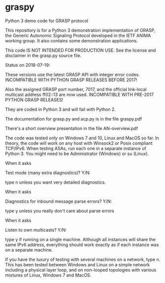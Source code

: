 # graspy
Python 3 demo code for GRASP protocol

This repository is for a Python 3 demonstration implementation of GRASP, the Generic Autonomic Signaling Protocol developed in the IETF ANIMA working group. It also contains some demonstration applications.

This code IS NOT INTENDED FOR PRODUCTION USE. See the license and disclaimer in the grasp.py source file.

Status on 2018-07-19:

These versions use the latest GRASP API with integer error codes.
INCOMPATIBLE WITH PYTHON GRASP RELEASES BEFORE 2017!

Also the assigned GRASP port number, 7017, and the official
link-local multicast address ff02::13 are now used.
INCOMPATIBLE WITH PRE-2017 PYTHON GRASP RELEASES!

They are coded in Python 3 and will fail with Python 2.

The documentation for grasp.py and acp.py
is in the file graspy.pdf

There's a short overview presentation in
the file AN-overview.pdf

The code was tested only on Windows 7 and 10, Linux and MacOS so far. In theory,
the code will work on any host with Winsock2 or Posix compliant TCP/IPv6.
When testing ASAs, run each one in a separate instance of Python 3.
You might need to be Administrator (Windows) or su (Linux).

When it asks

  Test mode (many extra diagnostics)? Y/N:
  
type n unless you want very detailed diagnostics.

When it asks

  Diagnostics for inbound message parse errors? Y/N:
  
type y unless you really don't care about parse errors

When it asks

  Listen to own multicasts? Y/N:
  
type y if running on a single machine. Although all instances will share
the same IPv6 address, everything should work exactly as if each
instance was on a separate machine.

If you have the luxury of testing with several machines on a network, type n.
This has been tested between Windows and Linux on a simple network including
a physical layer loop, and on non-looped topologies with various mixtures of
Linux, Windows 7 and MacOS.
